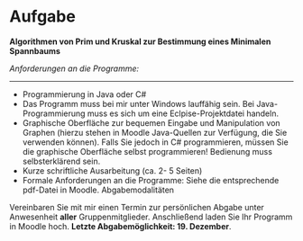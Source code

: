 Aufgabe
=====

  **Algorithmen von Prim und Kruskal zur Bestimmung eines Minimalen Spannbaums**

*Anforderungen an die Programme:*
______________________________

- Programmierung in Java oder C#
- Das Programm muss bei mir unter Windows lauffähig sein. Bei Java-Programmierung muss es sich um eine Eclpise-Projektdatei handeln.
- Graphische Oberfläche zur bequemen Eingabe und Manipulation von Graphen (hierzu stehen in Moodle Java-Quellen zur Verfügung, die Sie verwenden können). Falls Sie jedoch in C# programmieren, müssen Sie die graphische Oberfläche selbst programmieren!
Bedienung muss selbsterklärend sein.
- Kurze schriftliche Ausarbeitung (ca. 2- 5 Seiten)
- Formale Anforderungen an die Programme: Siehe die entsprechende pdf-Datei in Moodle.
Abgabemodalitäten


Vereinbaren Sie mit mir einen Termin zur persönlichen Abgabe unter Anwesenheit **aller** Gruppenmitglieder.
Anschließend laden Sie Ihr Programm in Moodle hoch.
**Letzte Abgabemöglichkeit: 19. Dezember**.
